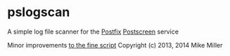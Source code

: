 # pslogscan
A simple log file scanner for the [Postfix](http://www.postfix.org) [Postscreen](http://www.postfix.org/postscreen.8.html) service

Minor improvements [to the fine script](https://archive.mgm51.com/sources/pslogscan.html)
Copyright (c) 2013, 2014 Mike Miller

